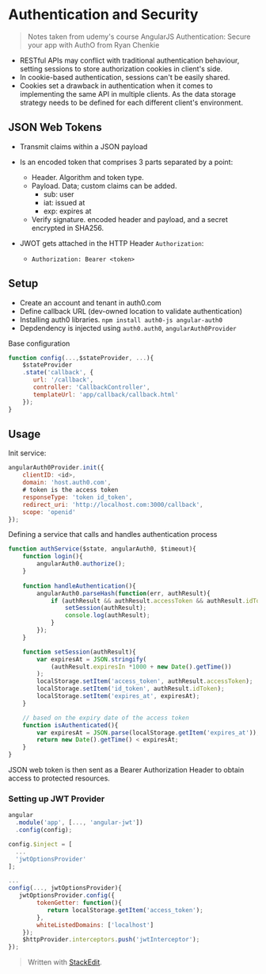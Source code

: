 # Authentication and Security

> Notes taken from udemy's course AngularJS Authentication: Secure your app with AuthO from Ryan Chenkie

- RESTful APIs may conflict with traditional authentication behaviour, setting sessions to store authorization cookies in client's side.
- In cookie-based authentication, sessions can't be easily shared.
- Cookies set a drawback in authentication when it comes to implementing the same API in multiple clients. As the data storage strategy needs to be defined for each different client's environment.

## JSON Web Tokens

- Transmit claims within a JSON payload
- Is an encoded token that comprises 3 parts separated by a point: 
	- Header. Algorithm and token type.
	- Payload. Data; custom claims can be added.
		- sub: user
		- iat: issued at
		- exp: expires at
	- Verify signature. encoded header and payload, and a secret encrypted in SHA256.

- JWOT gets attached in the HTTP Header `Authorization`:
	- `Authorization: Bearer <token>`

## Setup 

- Create an account and tenant in auth0.com
- Define callback URL (dev-owned location to validate authentication)
- Installing auth0 libraries. `npm install auth0-js angular-auth0`
- Depdendency is injected using `auth0.auth0`, `angularAuth0Provider`

Base configuration
````javascript
function config(...,$stateProvider, ...){
	$stateProvider
	.state('callback', {
	   url: '/callback',
	   controller: 'CallbackController',
	   templateUrl: 'app/callback/callback.html'
	});
} 
````

## Usage
Init service:
```javascript
angularAuth0Provider.init({
	clientID: <id>,
	domain: 'host.auth0.com',
	# token is the access token
	responseType: 'token id_token',
	redirect_uri: 'http://localhost.com:3000/callback',
	scope: 'openid'
});
```
Defining a service that calls and handles authentication process

```javascript
function authService($state, angularAuth0, $timeout){
	function login(){
		angularAuth0.authorize();
	}
	
	function handleAuthentication(){
		angularAuth0.parseHash(function(err, authResult){
			if (authResult && authResult.accessToken && authResult.idToken){
				setSession(authResult);
				console.log(authResult);
			}
		});
	}

	function setSession(authResult){
		var expiresAt = JSON.stringify(
			(authResult.expiresIn *1000 + new Date().getTime())
		);
		localStorage.setItem('access_token', authResult.accessToken);
		localStorage.setItem('id_token', authResult.idToken);
		localStorage.setItem('expires_at', expiresAt);
	}

	// based on the expiry date of the access token
	function isAuthenticated(){
		var expiresAt = JSON.parse(localStorage.getItem('expires_at'));
		return new Date().getTime() < expiresAt;
	}
}
```

JSON web token is then sent as a Bearer Authorization Header to obtain access to protected resources. 

###  Setting up JWT Provider

```javascript
angular
  .module('app', [..., 'angular-jwt'])
  .config(config);

config.$inject = [
  ...
  'jwtOptionsProvider'
];

...
config(..., jwtOptionsProvider){
   jwtOptionsProvider.config({
		tokenGetter: function(){
           return localStorage.getItem('access_token');
        },
        whiteListedDomains: ['localhost']
    });
    $httpProvider.interceptors.push('jwtInterceptor');
});
```

> Written with [StackEdit](https://stackedit.io/).

<!--stackedit_data:
eyJoaXN0b3J5IjpbLTU3MDU4MzgxNSwxNDAxNTgxMDY4LC0yMz
I0OTU2MjcsLTU0OTk0ODM3OSwxNzkzMzU5NTUsLTIwMzIxMjY1
MDgsLTEwNjE3NjgwNjcsLTE5MTA3MTQwMjMsMjk0ODU1NTA5XX
0=
-->